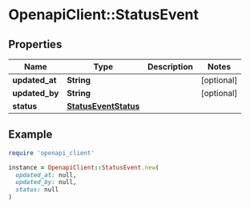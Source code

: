 # OpenapiClient::StatusEvent

## Properties

| Name | Type | Description | Notes |
| ---- | ---- | ----------- | ----- |
| **updated_at** | **String** |  | [optional] |
| **updated_by** | **String** |  | [optional] |
| **status** | [**StatusEventStatus**](StatusEventStatus.md) |  |  |

## Example

```ruby
require 'openapi_client'

instance = OpenapiClient::StatusEvent.new(
  updated_at: null,
  updated_by: null,
  status: null
)
```

